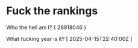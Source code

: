 # Fuck the rankings

Who the hell am I?
{ 28918046 }

What fucking year is it?
[ 2025-04-15T22:40:00Z ]
